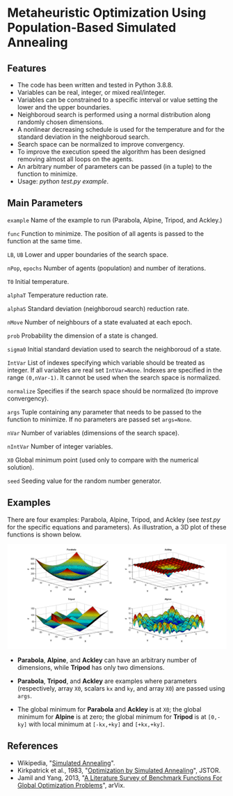 # Metaheuristic Optimization Using Population-Based Simulated Annealing

## Features

- The code has been written and tested in Python 3.8.8.
- Variables can be real, integer, or mixed real/integer.
- Variables can be constrained to a specific interval or value setting the lower and the upper boundaries.  
- Neighboroud search is performed using a normal distribution along randomly chosen dimensions.
- A nonlinear decreasing schedule is used for the temperature and for the standard deviation in the neighboroud search.
- Search space can be normalized to improve convergency.
- To improve the execution speed the algorithm has been designed removing almost all loops on the agents.
- An arbitrary number of parameters can be passed (in a tuple) to the function to minimize.
- Usage: *python test.py example*.

## Main Parameters

`example` Name of the example to run (Parabola, Alpine, Tripod, and Ackley.)

`func` Function to minimize. The position of all agents is passed to the function at the same time.

`LB`, `UB` Lower and upper boundaries of the search space.

`nPop`, `epochs` Number of agents (population) and number of iterations.

`T0` Initial temperature.

`alphaT` Temperature reduction rate.

`alphaS` Standard deviation (neighboroud search) reduction rate.

`nMove` Number of neighbours of a state evaluated at each epoch.

`prob` Probability the dimension of a state is changed.

`sigma0` Initial standard deviation used to search the neighboroud of a state.

`IntVar` List of indexes specifying which variable should be treated as integer. If all variables are real set `IntVar=None`. Indexes are specified in the range `(0,nVar-1)`. It cannot be used when the search space is     normalized.

`normalize` Specifies if the search space should be normalized (to improve convergency).

`args` Tuple containing any parameter that needs to be passed to the function to minimize. If no parameters are passed set `args=None`.

`nVar` Number of variables (dimensions of the search space).

`nIntVar` Number of integer variables.

`X0` Global minimum point (used only to compare with the numerical solution).

`seed` Seeding value for the random number generator.

## Examples

There are four examples: Parabola, Alpine, Tripod, and Ackley (see *test.py* for the specific equations and parameters). As illustration, a 3D plot of these functions is shown below.

![examples](examples.bmp)

- **Parabola**, **Alpine**, and **Ackley** can have an arbitrary number of dimensions, while **Tripod** has only two dimensions.

- **Parabola**, **Tripod**, and **Ackley** are examples where parameters (respectively, array `X0`, scalars `kx` and `ky`, and array `X0`) are passed using `args`.

- The global minimum for **Parabola** and **Ackley** is at `X0`; the global minimum for **Alpine** is at zero; the global minimum for **Tripod** is at `[0,-ky]` with local minimum at `[-kx,+ky]` and `[+kx,+ky]`.

## References

- Wikipedia, "[Simulated Annealing](https://en.wikipedia.org/wiki/Simulated_annealing)".
- Kirkpatrick et al., 1983, "[Optimization by Simulated Annealing](https://www.jstor.org/stable/1690046)", JSTOR.
- Jamil and Yang, 2013, "[A Literature Survey of Benchmark Functions For Global Optimization Problems](https://arxiv.org/abs/1308.4008)", arVix.
